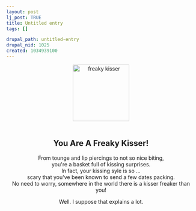 ```yaml
--- 
layout: post
lj_post: TRUE
title: Untitled entry
tags: []

drupal_path: untitled-entry
drupal_nid: 1025
created: 1034939100
---
```

<div align="center"><a href="http://www.quizdiva.com/kissquiz.html"><img src="http://www.quizdiva.com/freaky.jpg" alt="freaky kisser" width="150" height="150" border="0"></a>
<br><br>
<h2>You Are A Freaky Kisser!</h2>
From tounge and lip piercings to not so nice biting,<br>
you're a basket full of kissing surprises.<br>
In fact, your kissing syle is so ...<br>
scary that you've been known to send a few dates packing.<br>
No need to worry, somewhere in the world there is a kisser freaker than you!

Well. I suppose that explains a lot.
